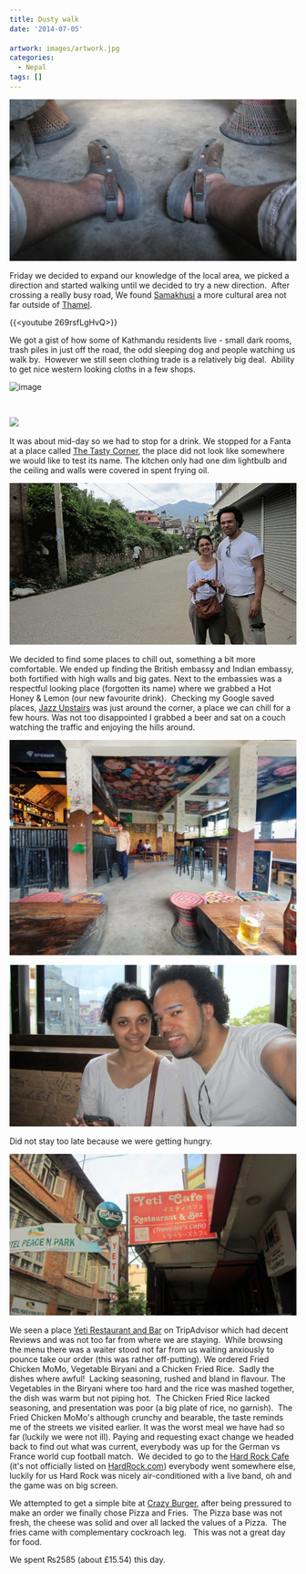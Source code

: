 ```yaml
---
title: Dusty walk
date: '2014-07-05'

artwork: images/artwork.jpg
categories:
  - Nepal
tags: []
---
```


![](images/dusty-feet-1024x575.jpg)

Friday we decided to expand our knowledge of the local area, we picked a direction and started walking until we decided to try a new direction.  After crossing a really busy road, We found [Samakhusi](https://en.wikipedia.org/wiki/Samakhushi) a more cultural area not far outside of [Thamel](https://en.wikipedia.org/wiki/Thamel).

{{<youtube 269rsfLgHvQ>}}

We got a gist of how some of Kathmandu residents live - small dark rooms, trash piles in just off the road, the odd sleeping dog and people watching us walk by.  However we still seen clothing trade is a relatively big deal.  Ability to get nice western looking cloths in a few shops.

![image](images/wpid-wp-1404579245715.gif "wp-1404579245715")

 

![](images/yawning-dog.gif)

It was about mid-day so we had to stop for a drink. We stopped for a Fanta at a place called [The Tasty Corner](https://www.facebook.com/pages/The-Tasty-Corner/224081751086915 "The Tasty Corner on Facebook"), the place did not look like somewhere we would like to test its name. The kitchen only had one dim lightbulb and the ceiling and walls were covered in spent frying oil.

![](images/IMG_1763-MOTION.gif)

We decided to find some places to chill out, something a bit more comfortable. We ended up finding the British embassy and Indian embassy, both fortified with high walls and big gates. Next to the embassies was a respectful looking place (forgotten its name) where we grabbed a Hot Honey & Lemon (our new favourite drink).  Checking my Google saved places, [Jazz Upstairs](https://www.tripadvisor.co.uk/Restaurant_Review-g293890-d4609291-Reviews-Jazz_upstairs-Kathmandu_Kathmandu_Valley_Bagmati_Zone_Central_Region.html "Jazz Upstairs on TripAdvisor") was just around the corner, a place we can chill for a few hours. Was not too disappointed I grabbed a beer and sat on a couch watching the traffic and enjoying the hills around.

![](images/Jazz-Upstairs-1024x767.jpg)

![](images/IMG_1785-1024x575.jpg)

Did not stay too late because we were getting hungry.

![](images/Yeti-Cafe-1024x575.jpg)

We seen a place [Yeti Restaurant and Bar](https://www.tripadvisor.co.uk/Restaurant_Review-g293890-d2149656-Reviews-Yeti_Cafe_Restaurant_and_Bar-Kathmandu_Kathmandu_Valley_Bagmati_Zone_Central_Regi.html "Yeti Restaurant and Bar on TripAdvisor") on TripAdvisor which had decent Reviews and was not too far from where we are staying.  While browsing the menu there was a waiter stood not far from us waiting anxiously to pounce take our order (this was rather off-putting). We ordered Fried Chicken MoMo, Vegetable Biryani and a Chicken Fried Rice.  Sadly the dishes where awful!  Lacking seasoning, rushed and bland in flavour. The Vegetables in the Biryani where too hard and the rice was mashed together, the dish was warm but not piping hot.  The Chicken Fried Rice lacked seasoning, and presentation was poor (a big plate of rice, no garnish).  The Fried Chicken MoMo's although crunchy and bearable, the taste reminds me of the streets we visited earlier. It was the worst meal we have had so far (luckily we were not ill). Paying and requesting exact change we headed back to find out what was current, everybody was up for the German vs France world cup football match.  We decided to go to the [Hard Rock Cafe](https://plus.google.com/108439595283957867261/about?gl=uk&hl=en) (it's not officially listed on [HardRock.com](https://www.hardrock.com/locations.aspx?q=nepal "Search Nepal on HardRock.com")) everybody went somewhere else, luckily for us Hard Rock was nicely air-conditioned with a live band, oh and the game was on big screen.

We attempted to get a simple bite at [Crazy Burger](https://www.tripadvisor.co.uk/Restaurant_Review-g293890-d3536488-Reviews-Crazy_Burger-Kathmandu_Kathmandu_Valley_Bagmati_Zone_Central_Region.html "Crazy Burger on TripAdvisor"), after being pressured to make an order we finally chose Pizza and Fries.  The Pizza base was not fresh, the cheese was solid and over all lacked the values of a Pizza.  The fries came with complementary cockroach leg.   This was not a great day for food.

We spent ₨2585 (about £15.54) this day.
